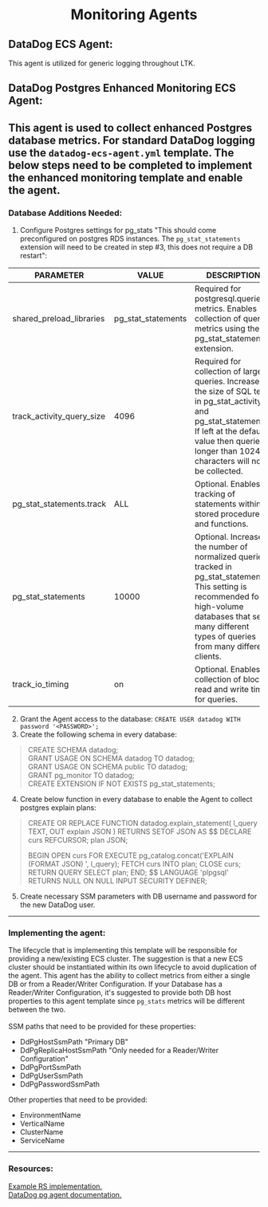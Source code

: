 <center><h1>Monitoring Agents</h1></center>

## DataDog ECS Agent:
This agent is utilized for generic logging throughout LTK.

## DataDog Postgres Enhanced Monitoring ECS Agent:
This agent is used to collect enhanced Postgres database metrics.
For standard DataDog logging use the `datadog-ecs-agent.yml` template.
The below steps need to be completed to implement the enhanced monitoring template and enable the agent.
---
### Database Additions Needed:
1. Configure Postgres settings for pg_stats "This should come preconfigured on postgres RDS instances.
The `pg_stat_statements` extension will need to be created in step #3, this does not require a DB restart":

| PARAMETER                 | VALUE              | DESCRIPTION                                                                                                                                                                                                        |
|---------------------------|--------------------|--------------------------------------------------------------------------------------------------------------------------------------------------------------------------------------------------------------------|
| shared_preload_libraries  | pg_stat_statements | Required for postgresql.queries.* metrics. Enables collection of query metrics using the pg_stat_statements extension.                                                                                             |
| track_activity_query_size | 4096               | Required for collection of larger queries. Increases the size of SQL text in pg_stat_activity and pg_stat_statements. If left at the default value then queries longer than 1024 characters will not be collected. |
| pg_stat_statements.track  | ALL                | Optional. Enables tracking of statements within stored procedures and functions.                                                                                                                                   |
| pg_stat_statements        | 10000              | 	Optional. Increases the number of normalized queries tracked in pg_stat_statements. This setting is recommended for high-volume databases that see many different types of queries from many different clients.   |
| track_io_timing           | on                 | Optional. Enables collection of block read and write times for queries.                                                                                                                                            |

2. Grant the Agent access to the database: `CREATE USER datadog WITH password '<PASSWORD>';`
3. Create the following schema in every database:
> CREATE SCHEMA datadog;
> <br/>GRANT USAGE ON SCHEMA datadog TO datadog;
> <br/>GRANT USAGE ON SCHEMA public TO datadog;
> <br/>GRANT pg_monitor TO datadog;
> <br/>CREATE EXTENSION IF NOT EXISTS pg_stat_statements;

4. Create below function in every database to enable the Agent to collect postgres explain plans:
> CREATE OR REPLACE FUNCTION datadog.explain_statement(
> l_query TEXT,
> OUT explain JSON
> )
> RETURNS SETOF JSON AS
> $$
> DECLARE
> curs REFCURSOR;
> plan JSON;
>
> BEGIN
> OPEN curs FOR EXECUTE pg_catalog.concat('EXPLAIN (FORMAT JSON) ', l_query);
> FETCH curs INTO plan;
> CLOSE curs;
> RETURN QUERY SELECT plan;
> END;
> $$
> LANGUAGE 'plpgsql'
> RETURNS NULL ON NULL INPUT
> SECURITY DEFINER;


5. Create necessary SSM parameters with DB username and password for the new DataDog user.
---
### Implementing the agent:
The lifecycle that is implementing this template will be responsible for providing a new/existing ECS cluster.
The suggestion is that a new ECS cluster should be instantiated within its own lifecycle to avoid duplication of the agent.
This agent has the ability to collect metrics from either a single DB or from a Reader/Writer Configuration.
If your Database has a Reader/Writer Configuration, it's suggested to provide both DB host properties to this agent
template since `pg_stats` metrics will be different between the two.
<br/><br/>
SSM paths that need to be provided for these properties:
- DdPgHostSsmPath "Primary DB"
- DdPgReplicaHostSsmPath "Only needed for a Reader/Writer Configuration"
- DdPgPortSsmPath
- DdPgUserSsmPath
- DdPgPasswordSsmPath

Other properties that need to be provided:
- EnvironmentName
- VerticalName
- ClusterName
- ServiceName

---
### Resources:
[Example RS implementation.](https://github.com/rewardStyle/rs-analytics-service/tree/master/cloudformation)
<br/>
[DataDog pg agent documentation.](https://docs.datadoghq.com/database_monitoring/setup_postgres/selfhosted/?tab=postgres10#grant-the-agent-access)
